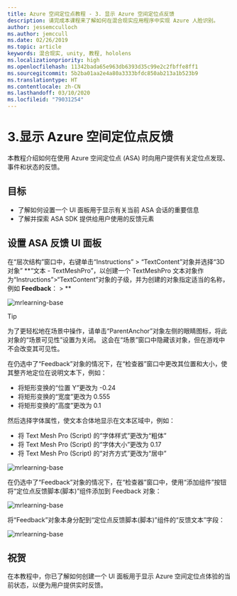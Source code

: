 ```yaml
---
title: Azure 空间定位点教程 - 3. 显示 Azure 空间定位点反馈
description: 请完成本课程来了解如何在混合现实应用程序中实现 Azure 人脸识别。
author: jessemcculloch
ms.author: jemccull
ms.date: 02/26/2019
ms.topic: article
keywords: 混合现实, unity, 教程, hololens
ms.localizationpriority: high
ms.openlocfilehash: 11342bada65e963db6393d35c99e2c2fbffe8ff1
ms.sourcegitcommit: 5b2ba01aa2e4a80a3333bfdc850ab213a1b523b9
ms.translationtype: HT
ms.contentlocale: zh-CN
ms.lasthandoff: 03/10/2020
ms.locfileid: "79031254"
---
```

# <a name="3-displaying-azure-spatial-anchor-feedback"></a>3.显示 Azure 空间定位点反馈

本教程介绍如何在使用 Azure 空间定位点 (ASA) 时向用户提供有关定位点发现、事件和状态的反馈。

## <a name="objectives"></a>目标

* 了解如何设置一个 UI 面板用于显示有关当前 ASA 会话的重要信息
* 了解并探索 ASA SDK 提供给用户使用的反馈元素

## <a name="set-up-asa-feedback-ui-panel"></a>设置 ASA 反馈 UI 面板

在“层次结构”窗口中，右键单击“Instructions” > “TextContent”对象并选择“3D 对象” **“文本 - TextMeshPro”，以创建一个 TextMeshPro 文本对象作为“Instructions”>“TextContent”对象的子级，并为创建的对象指定适当的名称，例如 **Feedback**：     > **

![mrlearning-base](images/mrlearning-asa/tutorial3-section1-step1-1.png)

> [!TIP]
> 为了更轻松地在场景中操作，请单击“ParentAnchor”对象左侧的眼睛图标，将此对象的“场景可见性”设置为关闭。<a href="https://docs.unity3d.com/Manual/SceneVisibility.html" target="_blank"></a> 这会在“场景”窗口中隐藏该对象，但在游戏中不会改变其可见性。

在仍选中了“Feedback”对象的情况下，在“检查器”窗口中更改其位置和大小，使其整齐地定位在说明文本下，例如： 

* 将矩形变换的“位置 Y”更改为 -0.24 
* 将矩形变换的“宽度”更改为 0.555 
* 将矩形变换的“高度”更改为 0.1 

然后选择字体属性，使文本合体地显示在文本区域中，例如：

* 将 Text Mesh Pro (Script) 的“字体样式”更改为“粗体” 
* 将 Text Mesh Pro (Script) 的“字体大小”更改为 0.17 
* 将 Text Mesh Pro (Script) 的“对齐方式”更改为“居中” 

![mrlearning-base](images/mrlearning-asa/tutorial3-section1-step1-2.png)

在仍选中了“Feedback”对象的情况下，在“检查器”窗口中，使用“添加组件”按钮将“定位点反馈脚本(脚本)”组件添加到 Feedback 对象：   

![mrlearning-base](images/mrlearning-asa/tutorial3-section1-step1-3.png)

将“Feedback”对象本身分配到“定位点反馈脚本(脚本)”组件的“反馈文本”字段：   

![mrlearning-base](images/mrlearning-asa/tutorial3-section1-step1-4.png)

## <a name="congratulations"></a>祝贺

在本教程中，你已了解如何创建一个 UI 面板用于显示 Azure 空间定位点体验的当前状态，以便为用户提供实时反馈。
